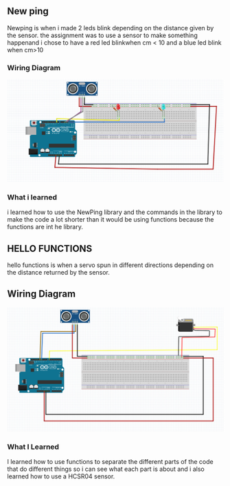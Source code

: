 
## New ping
Newping is when i made 2 leds blink depending on the distance given by the sensor. the assignment was to use a sensor to make something happenand i chose to have a red led blinkwhen cm < 10 and a blue led blink when cm>10
### Wiring Diagram
![New Ping](newping/newpingwiring.PNG)

### What i learned
i learned how to use the NewPing library and the commands in the library to make the code a lot shorter than it would be using functions because the functions are int he library.

## HELLO FUNCTIONS
hello functions is when a servo spun in different directions depending on the distance returned by the sensor.

## Wiring Diagram
![hellofunctions](hellofunctions/heelo.PNG)

### What I Learned
I learned how to use functions to separate the different parts of the code that do different things so i can see what each part is about and i also learned how to use a HCSR04 sensor.

